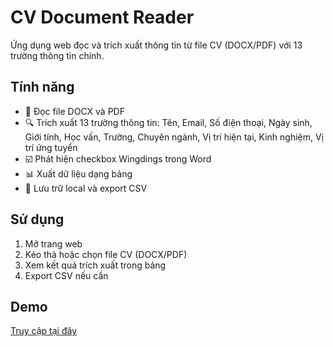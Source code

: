 ﻿# CV Document Reader

Ứng dụng web đọc và trích xuất thông tin từ file CV (DOCX/PDF) với 13 trường thông tin chính.

## Tính năng
- 📄 Đọc file DOCX và PDF
- 🔍 Trích xuất 13 trường thông tin: Tên, Email, Số điện thoại, Ngày sinh, Giới tính, Học vấn, Trường, Chuyên ngành, Vị trí hiện tại, Kinh nghiệm, Vị trí ứng tuyển
- ☑️ Phát hiện checkbox Wingdings trong Word
- 📊 Xuất dữ liệu dạng bảng
- 💾 Lưu trữ local và export CSV

## Sử dụng
1. Mở trang web
2. Kéo thả hoặc chọn file CV (DOCX/PDF)
3. Xem kết quả trích xuất trong bảng
4. Export CSV nếu cần

## Demo
[Truy cập tại đây](https://hg02bbforstudy.github.io/ReadFileForLinh/)
